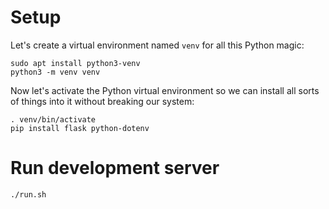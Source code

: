 # Setup

Let's create a virtual environment named `venv` for all this Python magic:
```
sudo apt install python3-venv
python3 -m venv venv
```

Now let's activate the Python virtual environment so we can install all sorts of things into it without breaking our system:
```
. venv/bin/activate
pip install flask python-dotenv
```

# Run development server

```bash
./run.sh
```

